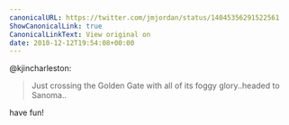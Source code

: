 ```yaml
---
canonicalURL: https://twitter.com/jmjordan/status/14045356291522561
ShowCanonicalLink: true
CanonicalLinkText: View original on
date: 2010-12-12T19:54:08+00:00
---
```

@kjincharleston:

> Just crossing the Golden Gate with all of its foggy glory..headed to Sanoma..

have fun!